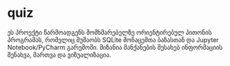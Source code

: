 # quiz
ეს პროექტი წარმოადგენს მომხმარებელზე ორიენტირებულ პითონის პროგრამას, რომელიც მუშაობს SQLite მონაცემთა ბაზასთან და Jupyter Notebook/PyCharm გარემოში. მიზანია მანქანების შესახებ ინფორმაციის შენახვა, მართვა და ვიზუალიზაცია.
